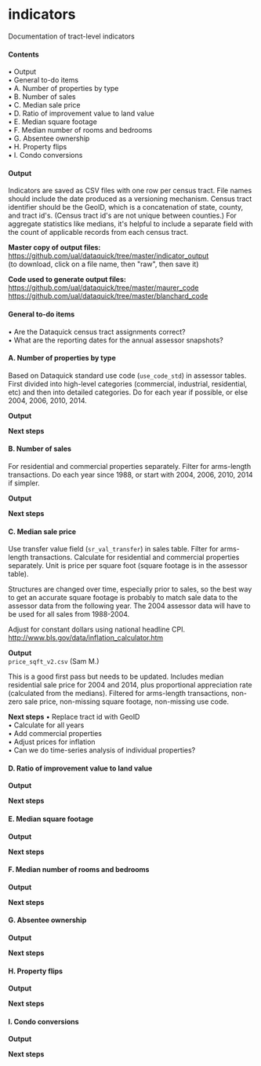 indicators
==========

Documentation of tract-level indicators

#### Contents

• Output  
• General to-do items  
• A. Number of properties by type  
• B. Number of sales  
• C. Median sale price  
• D. Ratio of improvement value to land value  
• E. Median square footage  
• F. Median number of rooms and bedrooms  
• G. Absentee ownership  
• H. Property flips  
• I. Condo conversions


#### Output

Indicators are saved as CSV files with one row per census tract. File names should  include the date produced as a versioning mechanism. Census tract identifier should be the GeoID, which is a concatenation of state, county, and tract id's. (Census tract id's are not unique between counties.) For aggregate statistics like medians, it's helpful to include a separate field with the count of applicable records from each census tract. 

**Master copy of output files:**  
https://github.com/ual/dataquick/tree/master/indicator_output  
(to download, click on a file name, then "raw", then save it)

**Code used to generate output files:**  
https://github.com/ual/dataquick/tree/master/maurer_code  
https://github.com/ual/dataquick/tree/master/blanchard_code


#### General to-do items

• Are the Dataquick census tract assignments correct?  
• What are the reporting dates for the annual assessor snapshots?  


#### A. Number of properties by type

Based on Dataquick standard use code (`use_code_std`) in assessor tables. First divided into high-level categories (commercial, industrial, residential, etc) and then into detailed categories. Do for each year if possible, or else 2004, 2006, 2010, 2014.

**Output**

**Next steps**


#### B. Number of sales

For residential and commercial properties separately. Filter for arms-length transactions. Do each year since 1988, or start with 2004, 2006, 2010, 2014 if simpler.

**Output**

**Next steps**


#### C. Median sale price

Use transfer value field (`sr_val_transfer`) in sales table. Filter for arms-length transactions. Calculate for residential and commercial properties separately. Unit is price per square foot (square footage is in the assessor table). 

Structures are changed over time, especially prior to sales, so the best way to get an accurate square footage is probably to match sale data to the assessor data from the following year. The 2004 assessor data will have to be used for all sales from 1988-2004. 

Adjust for constant dollars using national headline CPI. 
http://www.bls.gov/data/inflation_calculator.htm

**Output**  
`price_sqft_v2.csv` (Sam M.)

This is a good first pass but needs to be updated. Includes median residential sale price for 2004 and 2014, plus proportional appreciation rate (calculated from the medians). Filtered for arms-length transactions, non-zero sale price, non-missing square footage, non-missing use code.

**Next steps**
• Replace tract id with GeoID  
• Calculate for all years  
• Add commercial properties  
• Adjust prices for inflation  
• Can we do time-series analysis of individual properties?


#### D. Ratio of improvement value to land value

**Output**

**Next steps**


#### E. Median square footage

**Output**

**Next steps**


#### F. Median number of rooms and bedrooms

**Output**

**Next steps**


#### G. Absentee ownership

**Output**

**Next steps**


#### H. Property flips

**Output**

**Next steps**


#### I. Condo conversions

**Output**

**Next steps**



